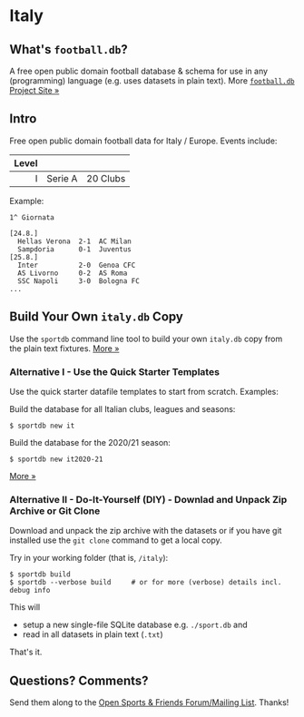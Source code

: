 # Italy

## What's `football.db`?

A free open public domain football database & schema
for use in any (programming) language
(e.g. uses datasets in plain text).
More [`football.db` Project Site »](http://openfootball.github.io)


## Intro

Free open public domain football data for Italy / Europe.
Events include:

| Level |                             |           |
| ----: | --------------------------- | --------- |
|     I | Serie A                     | 20 Clubs  |


Example:

<!--
```
### Serie A Clubs

AC Milan | Associazione Calcio Milan, MIL
Internazionale | FC Internazionale Milano, INT
AS Roma | Associazione Sportiva Roma, ROM
Juventus FC |Juventus Football Club | Juventus Torino, JUV
...
```
-->

```
1^ Giornata

[24.8.]
  Hellas Verona  2-1  AC Milan
  Sampdoria      0-1  Juventus
[25.8.]
  Inter          2-0  Genoa CFC
  AS Livorno     0-2  AS Roma
  SSC Napoli     3-0  Bologna FC
...
```


## Build Your Own `italy.db` Copy

Use the `sportdb` command line tool to build your own `italy.db` copy
from the plain text fixtures. [More »](https://github.com/openfootball/datafile)


### Alternative I - Use the Quick Starter Templates

Use the quick starter datafile templates to start from scratch. Examples:

Build the database for all Italian clubs, leagues and seasons:

    $ sportdb new it

Build the database for the 2020/21 season:

    $ sportdb new it2020-21

[More »](https://github.com/openfootball/quick-starter)



### Alternative II - Do-It-Yourself (DIY) - Downlad and Unpack Zip Archive or Git Clone

Download and unpack the zip archive with the datasets or if you have git installed use the `git clone` command to
get a local copy.

Try in your working folder (that is, `/italy`):

```
$ sportdb build
$ sportdb --verbose build     # or for more (verbose) details incl. debug info
```

This will

- setup a new single-file SQLite database e.g. `./sport.db` and
- read in all datasets in plain text (`.txt`)

That's it.


## Questions? Comments?

Send them along to the
[Open Sports & Friends Forum/Mailing List](http://groups.google.com/group/opensport).
Thanks!
